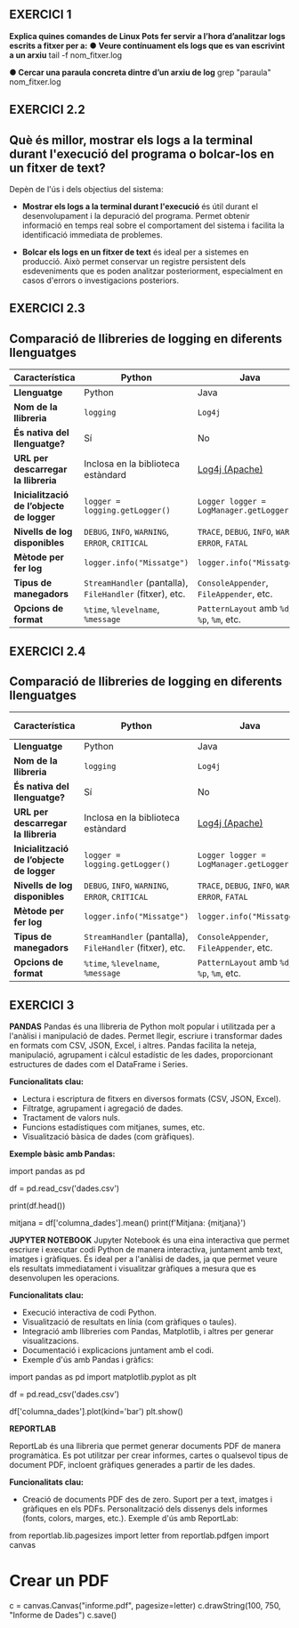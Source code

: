 ## EXERCICI 1
**Explica quines comandes de Linux Pots fer servir a l’hora d’analitzar logs escrits a fitxer per a:**
**● Veure contínuament els logs que es van escrivint a un arxiu**
tail -f nom_fitxer.log

**● Cercar una paraula concreta dintre d’un arxiu de log**
grep "paraula" nom_fitxer.log


## EXERCICI 2.2

## Què és millor, mostrar els logs a la terminal durant l'execució del programa o bolcar-los en un fitxer de text?

Depèn de l'ús i dels objectius del sistema:

- **Mostrar els logs a la terminal durant l'execució** és útil durant el desenvolupament i la depuració del programa. Permet obtenir informació en temps real sobre el comportament del sistema i facilita la identificació immediata de problemes.
  
- **Bolcar els logs en un fitxer de text** és ideal per a sistemes en producció. Això permet conservar un registre persistent dels esdeveniments que es poden analitzar posteriorment, especialment en casos d'errors o investigacions posteriors.


## EXERCICI 2.3

## Comparació de llibreries de logging en diferents llenguatges

| **Característica**               | **Python**                      | **Java**                         | **JavaScript**                    |
|-----------------------------------|----------------------------------|-----------------------------------|------------------------------------|
| **Llenguatge**                    | Python                          | Java                             | JavaScript                        |
| **Nom de la llibreria**           | `logging`                       | `Log4j`                          | `Winston`                         |
| **És nativa del llenguatge?**     | Sí                              | No                               | No                                |
| **URL per descarregar la llibreria** | Inclosa en la biblioteca estàndard | [Log4j (Apache)](https://logging.apache.org/log4j/2.x/) | [Winston GitHub](https://github.com/winstonjs/winston) |
| **Inicialització de l’objecte de logger** | `logger = logging.getLogger()`   | `Logger logger = LogManager.getLogger();` | `const logger = require('winston');` |
| **Nivells de log disponibles**    | `DEBUG`, `INFO`, `WARNING`, `ERROR`, `CRITICAL` | `TRACE`, `DEBUG`, `INFO`, `WARN`, `ERROR`, `FATAL` | `error`, `warn`, `info`, `verbose`, `debug`, `silly` |
| **Mètode per fer log**            | `logger.info("Missatge")`       | `logger.info("Missatge")`        | `logger.info("Missatge");`        |
| **Tipus de manegadors**           | `StreamHandler` (pantalla), `FileHandler` (fitxer), etc. | `ConsoleAppender`, `FileAppender`, etc. | `Console` (pantalla), `File` (fitxer), etc. |
| **Opcions de format**             | `%time`, `%levelname`, `%message` | `PatternLayout` amb `%d`, `%p`, `%m`, etc. | JSON o formats personalitzats (`template`) |


## EXERCICI 2.4

## Comparació de llibreries de logging en diferents llenguatges

| **Característica**               | **Python**                      | **Java**                         | **Altres (opcional): JavaScript** |
|-----------------------------------|----------------------------------|-----------------------------------|------------------------------------|
| **Llenguatge**                    | Python                          | Java                             | JavaScript                        |
| **Nom de la llibreria**           | `logging`                       | `Log4j`                          | `Winston`                         |
| **És nativa del llenguatge?**     | Sí                              | No                               | No                                |
| **URL per descarregar la llibreria** | Inclosa en la biblioteca estàndard | [Log4j (Apache)](https://logging.apache.org/log4j/2.x/) | [Winston GitHub](https://github.com/winstonjs/winston) |
| **Inicialització de l’objecte de logger** | `logger = logging.getLogger()`   | `Logger logger = LogManager.getLogger();` | `const logger = require('winston');` |
| **Nivells de log disponibles**    | `DEBUG`, `INFO`, `WARNING`, `ERROR`, `CRITICAL` | `TRACE`, `DEBUG`, `INFO`, `WARN`, `ERROR`, `FATAL` | `error`, `warn`, `info`, `verbose`, `debug`, `silly` |
| **Mètode per fer log**            | `logger.info("Missatge")`       | `logger.info("Missatge")`        | `logger.info("Missatge");`        |
| **Tipus de manegadors**           | `StreamHandler` (pantalla), `FileHandler` (fitxer), etc. | `ConsoleAppender`, `FileAppender`, etc. | `Console` (pantalla), `File` (fitxer), etc. |
| **Opcions de format**             | `%time`, `%levelname`, `%message` | `PatternLayout` amb `%d`, `%p`, `%m`, etc. | JSON o formats personalitzats (`template`) |


## EXERCICI 3

**PANDAS**
Pandas és una llibreria de Python molt popular i utilitzada per a l'anàlisi i manipulació de dades. Permet llegir, escriure i transformar dades en formats com CSV, JSON, Excel, i altres. Pandas facilita la neteja, manipulació, agrupament i càlcul estadístic de les dades, proporcionant estructures de dades com el DataFrame i Series.

**Funcionalitats clau:**

- Lectura i escriptura de fitxers en diversos formats (CSV, JSON, Excel).
- Filtratge, agrupament i agregació de dades.
- Tractament de valors nuls.
- Funcions estadístiques com mitjanes, sumes, etc.
- Visualització bàsica de dades (com gràfiques).

**Exemple bàsic amb Pandas:**

import pandas as pd

df = pd.read_csv('dades.csv')

print(df.head())

mitjana = df['columna_dades'].mean()
print(f'Mitjana: {mitjana}')


**JUPYTER NOTEBOOK**
Jupyter Notebook és una eina interactiva que permet escriure i executar codi Python de manera interactiva, juntament amb text, imatges i gràfiques. És ideal per a l'anàlisi de dades, ja que permet veure els resultats immediatament i visualitzar gràfiques a mesura que es desenvolupen les operacions.

**Funcionalitats clau:**

- Execució interactiva de codi Python.
- Visualització de resultats en línia (com gràfiques o taules).
- Integració amb llibreries com Pandas, Matplotlib, i altres per generar visualitzacions.
- Documentació i explicacions juntament amb el codi.
- Exemple d'ús amb Pandas i gràfics:

import pandas as pd
import matplotlib.pyplot as plt

df = pd.read_csv('dades.csv')

df['columna_dades'].plot(kind='bar')
plt.show()


**REPORTLAB**

ReportLab és una llibreria que permet generar documents PDF de manera programàtica. Es pot utilitzar per crear informes, cartes o qualsevol tipus de document PDF, incloent gràfiques generades a partir de les dades.

**Funcionalitats clau:**

- Creació de documents PDF des de zero.
Suport per a text, imatges i gràfiques en els PDFs.
Personalització dels dissenys dels informes (fonts, colors, marges, etc.).
Exemple d'ús amb ReportLab:

from reportlab.lib.pagesizes import letter
from reportlab.pdfgen import canvas

# Crear un PDF
c = canvas.Canvas("informe.pdf", pagesize=letter)
c.drawString(100, 750, "Informe de Dades")
c.save()
